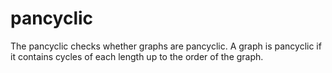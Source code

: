 pancyclic
=========

The pancyclic checks whether graphs are pancyclic. A graph is pancyclic if it
contains cycles of each length up to the order of the graph.
